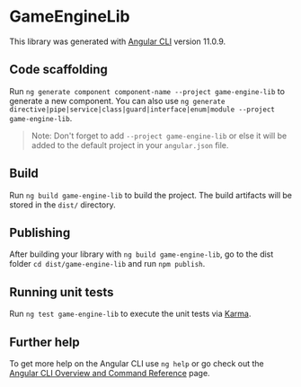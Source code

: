 # GameEngineLib

This library was generated with [Angular CLI](https://github.com/angular/angular-cli) version 11.0.9.

## Code scaffolding

Run `ng generate component component-name --project game-engine-lib` to generate a new component. You can also use `ng generate directive|pipe|service|class|guard|interface|enum|module --project game-engine-lib`.
> Note: Don't forget to add `--project game-engine-lib` or else it will be added to the default project in your `angular.json` file. 

## Build

Run `ng build game-engine-lib` to build the project. The build artifacts will be stored in the `dist/` directory.

## Publishing

After building your library with `ng build game-engine-lib`, go to the dist folder `cd dist/game-engine-lib` and run `npm publish`.

## Running unit tests

Run `ng test game-engine-lib` to execute the unit tests via [Karma](https://karma-runner.github.io).

## Further help

To get more help on the Angular CLI use `ng help` or go check out the [Angular CLI Overview and Command Reference](https://angular.io/cli) page.
